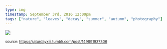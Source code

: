 ```yaml
---
type: img
timestamp: September 3rd, 2016 12:00pm
tags: ["nature", "leaves", "decay", "summer", "autumn", "photography"]
---
```

<img src="https://saturdayxiii.github.io/media/149891937306.jpg"/>
      
      
  
<small>source: https://saturdayxiii.tumblr.com/post/149891937306</small>